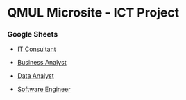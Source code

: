 # QMUL Microsite - ICT Project

### Google Sheets

* [IT Consultant](https://docs.google.com/spreadsheets/d/1JDGoU4A6Xq9wv4CJ7v_pbXfj0i1xiiBzZltTExfOFxc/edit#gid=0)

* [Business Analyst](https://docs.google.com/spreadsheets/d/1PfjkmRcibcrBEr33XVoZVOz0TDjYqBGCKFSQBQJlDQo/edit#gid=0)

* [Data Analyst](https://docs.google.com/spreadsheets/d/1U9TqziwoVZrZNQCItpHNjO-ybr61XlWlH7ITz6UIngw/edit#gid=0)

* [Software Engineer](https://docs.google.com/spreadsheets/d/12duRpv8-LUrs-t4xMgClWOGHeSMoomZGYC-pecMqvEs/edit#gid=0)
